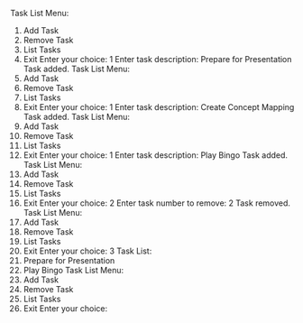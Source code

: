 Task List Menu:
1. Add Task
2. Remove Task
3. List Tasks
4. Exit
Enter your choice: 1
Enter task description: Prepare for Presentation
Task added.
Task List Menu:
1. Add Task
2. Remove Task
3. List Tasks
4. Exit
Enter your choice: 1
Enter task description: Create Concept Mapping
Task added.
Task List Menu:
1. Add Task
2. Remove Task
3. List Tasks
4. Exit
Enter your choice: 1
Enter task description: Play Bingo
Task added.
Task List Menu:
1. Add Task
2. Remove Task
3. List Tasks
4. Exit
Enter your choice: 2
Enter task number to remove: 2
Task removed.
Task List Menu:
1. Add Task
2. Remove Task
3. List Tasks
4. Exit
Enter your choice: 3
Task List:
1. Prepare for Presentation
2. Play Bingo
Task List Menu:
1. Add Task
2. Remove Task
3. List Tasks
4. Exit
Enter your choice: 
